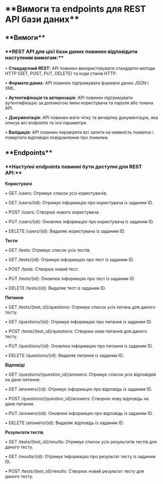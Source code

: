 <h1>**Вимоги та endpoints для REST API бази даних**</h1>


<h2>**Вимоги**</h2>


<h3>**REST API для цієї бази даних повинен відповідати наступним вимогам:**</h3>

•	**Стандартний REST:** API повинен використовувати стандартні методи HTTP (GET, POST, PUT, DELETE) та коди станів HTTP.

•	**Формати даних:** API повинен підтримувати формати даних JSON і XML.

•	**Аутентифікація та авторизація:** API повинен підтримувати аутентифікацію за допомогою імені користувача та пароля або токена API.

•	**Документація:** API повинен мати чітку та вичерпну документацію, яка описує всі endpoints та їхні параметри.

•	**Валідація:** API повинен перевіряти всі запити на наявність помилок і повертати відповідні повідомлення про помилки.


<h2>**Endpoints**</h2>


<h3>**Наступні endpoints повинні бути доступні для REST API:**</h3>

**Користувачі**

•	GET /users: Отримує список усіх користувачів.

•	GET /users/{id}: Отримує інформацію про користувача із заданим ID.

•	POST /users: Створює нового користувача.

•	PUT /users/{id}: Оновлює інформацію про користувача із заданим ID.

•	DELETE /users/{id}: Видаляє користувача із заданим ID.

**Тести**

•	GET /tests: Отримує список усіх тестів.

•	GET /tests/{id}: Отримує інформацію про тест із заданим ID.

•	POST /tests: Створює новий тест.

•	PUT /tests/{id}: Оновлює інформацію про тест із заданим ID.

•	DELETE /tests/{id}: Видаляє тест із заданим ID.

**Питання**

•	GET /tests/{test_id}/questions: Отримує список усіх питань для даного тесту.

•	GET /questions/{id}: Отримує інформацію про питання із заданим ID.

•	POST /tests/{test_id}/questions: Створює нове питання для даного тесту.

•	PUT /questions/{id}: Оновлює інформацію про питання із заданим ID.

•	DELETE /questions/{id}: Видаляє питання із заданим ID.

**Відповіді**

•	GET /questions/{question_id}/answers: Отримує список усіх відповідей на дане питання.

•	GET /answers/{id}: Отримує інформацію про відповідь із заданим ID.

•	POST /questions/{question_id}/answers: Створює нову відповідь на дане питання.

•	PUT /answers/{id}: Оновлює інформацію про відповідь із заданим ID.

•	DELETE /answers/{id}: Видаляє відповідь із заданим ID.

**Результати тестів**

•	GET /tests/{test_id}/results: Отримує список усіх результатів тестів для даного тесту.

•	GET /results/{id}: Отримує інформацію про результат тесту із заданим ID.

•	POST /tests/{test_id}/results: Створює новий результат тесту для даного тесту.
